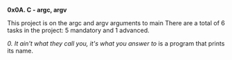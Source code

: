 **0x0A. C - argc, argv**

This project is on the argc and argv arguments to main
There are a total of 6 tasks in the project:
5 mandatory and 1 advanced.

*0. It ain't what they call you, it's what you answer to* is a program that prints its name.

